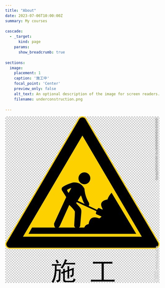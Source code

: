 ```yaml
---  
title: "About"    
date: 2023-07-06T10:00:00Z    
summary: My courses  
  
cascade:  
  - _target:  
      kind: page  
    params:  
      show_breadcrumb: true  
  
sections:  
  image:
    placement: 1
    caption: '施工中'
    focal_point: 'Center'
    preview_only: false
    alt_text: An optional description of the image for screen readers.
    filename: underconstruction.png

---
```

![施工中](underconstruction.png)  